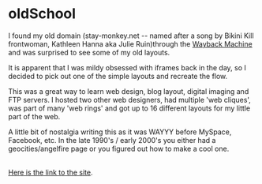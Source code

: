 # oldSchool

I found my old domain (stay-monkey.net -- named after a song by Bikini Kill frontwoman, Kathleen Hanna aka Julie Ruin)through the <a href="https://web.archive.org/web/sitemap/http://stay-monkey.net" target="new">Wayback Machine</a> and was surprised to see some of my old layouts.

It is apparent that I was mildy obsessed with iframes back in the day, so I decided to pick out one of the simple layouts and recreate the flow.

This was a great way to learn web design, blog layout, digital imaging and FTP servers. I hosted two other web designers, had multiple 'web cliques', was part of many 'web rings' and got up to 16 different layouts for my little part of the web.

A little bit of nostalgia writing this as it was WAYYY before MySpace, Facebook, etc. In the late 1990's / early 2000's you either had a geocities/angelfire page or you figured out how to make a cool one.

<br>
<a href="https://daniela-idara.github.io/oldschool/index.html" target="_blank">Here is the link to the site</a>.



